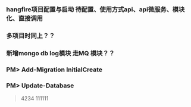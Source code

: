 






### hangfire项目配置与启动 待配置、使用方式api、api微服务、模块化、直接调用
### 多项目时同上？？
### 新增mongo db log模块 走MQ 模块？？

### PM> Add-Migration InitialCreate
### PM> Update-Database
> 4234
> 111111